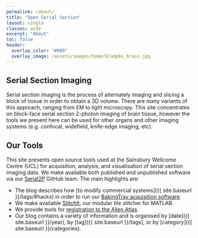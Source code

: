 ```yaml
---
permalink: /about/
title: "Open Serial Section"
layout: single
classes: wide
excerpt: "About"
toc: false
header:
  overlay_color: "#000"
  overlay_image: /assets/images/home/GCamp6s_brain.jpg
---
```


## Serial Section Imaging
Serial section imaging is the process of alternately imaging and slicing a block of tissue in order to obtain a 3D volume. 
There are many variants of this approach, ranging from EM to light microscopy. 
This site concentrates on block-face serial section 2-photon imaging of brain tissue, however the tools we present here can be used for other organs and other imaging systems (e.g. confocal, widefield, knife-edge imaging, etc). 

## Our Tools
This site presents open source tools used at the Sainsbury Wellcome Centre (UCL) for acquisition, analysis, and visualisation of serial section imaging data. 
We make available both published and unpublished software via our [Serial2P](https://github.com/orgs/SainsburyWellcomeCentre) GitHub team. The main highlights are:

* The blog describes how [to modify commercial systems]({{ site.baseurl }}/tags/#hacks) in order to run our [BakingTray acquisition software](https://github.com/SainsburyWellcomeCentre/BakingTray). 
* We make available [StitchIt](https://github.com/SainsburyWellcomeCentre/StitchIt), our modular tile stitcher for MATLAB.
* We provide tools for [registration to the Allen Atlas](https://sainsburywellcomecentre.github.io/OpenSerialSection/registration/).
* Our blog contains a variety of information and is organised by [date]({{ site.baseurl }}/year), by [tag]({{ site.baseurl }}/tags), or by [category]({{ site.baseurl }}/categories).

